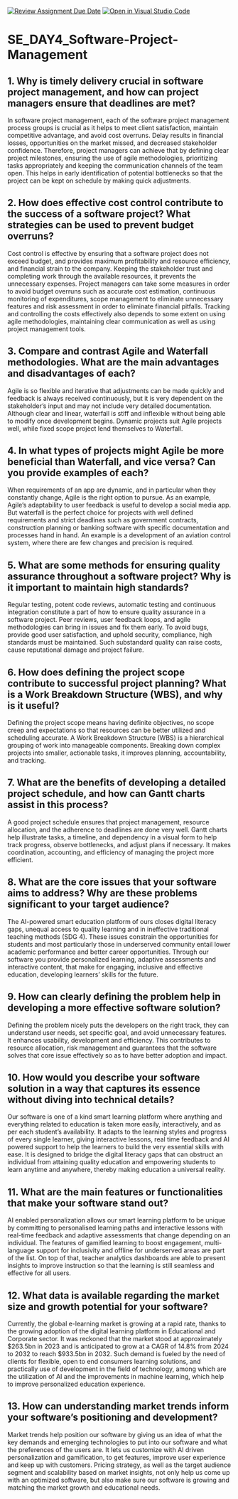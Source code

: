 [![Review Assignment Due Date](https://classroom.github.com/assets/deadline-readme-button-22041afd0340ce965d47ae6ef1cefeee28c7c493a6346c4f15d667ab976d596c.svg)](https://classroom.github.com/a/9pw6JKcu)
[![Open in Visual Studio Code](https://classroom.github.com/assets/open-in-vscode-2e0aaae1b6195c2367325f4f02e2d04e9abb55f0b24a779b69b11b9e10269abc.svg)](https://classroom.github.com/online_ide?assignment_repo_id=18444330&assignment_repo_type=AssignmentRepo)
# SE_DAY4_Software-Project-Management
## 1. Why is timely delivery crucial in software project management, and how can project managers ensure that deadlines are met?
In software project management, each of the software project management process groups is crucial as it helps to meet client satisfaction, maintain competitive advantage, and avoid cost overruns. Delay results in financial losses, opportunities on the market missed, and decreased stakeholder confidence. Therefore, project managers can achieve that by defining clear project milestones, ensuring the use of agile methodologies, prioritizing tasks appropriately and keeping the communication channels of the team open. This helps in early identification of potential bottlenecks so that the project can be kept on schedule by making quick adjustments.
## 2. How does effective cost control contribute to the success of a software project? What strategies can be used to prevent budget overruns?
Cost control is effective by ensuring that a software project does not exceed budget, and provides maximum profitability and resource efficiency, and financial strain to the company. Keeping the stakeholder trust and completing work through the available resources, it prevents the unnecessary expenses. Project managers can take some measures in order to avoid budget overruns such as accurate cost estimation, continuous monitoring of expenditures, scope management to eliminate unnecessary features and risk assessment in order to eliminate financial pitfalls. Tracking and controlling the costs effectively also depends to some extent on using agile methodologies, maintaining clear communication as well as using project management tools.
## 3. Compare and contrast Agile and Waterfall methodologies. What are the main advantages and disadvantages of each?
Agile is so flexible and iterative that adjustments can be made quickly and feedback is always received continuously, but it is very dependent on the stakeholder’s input and may not include very detailed documentation. Although clear and linear, waterfall is stiff and inflexible without being able to modify once development begins. Dynamic projects suit Agile projects well, while fixed scope project lend themselves to Waterfall.
## 4. In what types of projects might Agile be more beneficial than Waterfall, and vice versa? Can you provide examples of each?
When requirements of an app are dynamic, and in particular when they constantly change, Agile is the right option to pursue. As an example, Agile’s adaptability to user feedback is useful to develop a social media app. But waterfall is the perfect choice for projects with well defined requirements and strict deadlines such as government contracts, construction planning or banking software with specific documentation and processes hand in hand. An example is a development of an aviation control system, where there are few changes and precision is required.
## 5. What are some methods for ensuring quality assurance throughout a software project? Why is it important to maintain high standards?
Regular testing, potent code reviews, automatic testing and continuous integration constitute a part of how to ensure quality assurance in a software project. Peer reviews, user feedback loops, and agile methodologies can bring in issues and fix them early. To avoid bugs, provide good user satisfaction, and uphold security, compliance, high standards must be maintained. Such substandard quality can raise costs, cause reputational damage and project failure.
## 6. How does defining the project scope contribute to successful project planning? What is a Work Breakdown Structure (WBS), and why is it useful?
Defining the project scope means having definite objectives, no scope creep and expectations so that resources can be better utilized and scheduling accurate. A Work Breakdown Structure (WBS) is a hierarchical grouping of work into manageable components. Breaking down complex projects into smaller, actionable tasks, it improves planning, accountability, and tracking.
## 7. What are the benefits of developing a detailed project schedule, and how can Gantt charts assist in this process?
A good project schedule ensures that project management, resource allocation, and the adherence to deadlines are done very well. Gantt charts help illustrate tasks, a timeline, and dependency in a visual form to help track progress, observe bottlenecks, and adjust plans if necessary. It makes coordination, accounting, and efficiency of managing the project more efficient.
## 8. What are the core issues that your software aims to address? Why are these problems significant to your target audience?
The AI-powered smart education platform of ours closes digital literacy gaps, unequal access to quality learning and in ineffective traditional teaching methods (SDG 4). These issues constrain the opportunities for students and most particularly those in underserved community entail lower academic performance and better career opportunities. Through our software you provide personalized learning, adaptive assessments and interactive content, that make for engaging, inclusive and effective education, developing learners’ skills for the future.
## 9. How can clearly defining the problem help in developing a more effective software solution?
Defining the problem nicely puts the developers on the right track, they can understand user needs, set specific goal, and avoid unnecessary features. It enhances usability, development and efficiency. This contributes to resource allocation, risk management and guarantees that the software solves that core issue effectively so as to have better adoption and impact.
## 10. How would you describe your software solution in a way that captures its essence without diving into technical details?
Our software is one of a kind smart learning platform where anything and everything related to education is taken more easily, interactively, and as per each student’s availability. It adapts to the learning styles and progress of every single learner, giving interactive lessons, real time feedback and AI powered support to help the learners to build the very essential skills with ease. It is designed to bridge the digital literacy gaps that can obstruct an individual from attaining quality education and empowering students to learn anytime and anywhere, thereby making education a universal reality.
## 11. What are the main features or functionalities that make your software stand out?
AI enabled personalization allows our smart learning platform to be unique by committing to personalised learning paths and interactive lessons with real-time feedback and adaptive assessments that change depending on an individual. The features of gamified learning to boost engagement, multi-language support for inclusivity and offline for underserved areas are part of the list. On top of that, teacher analytics dashboards are able to present insights to improve instruction so that the learning is still seamless and effective for all users.
## 12. What data is available regarding the market size and growth potential for your software?
Currently, the global e-learning market is growing at a rapid rate, thanks to the growing adoption of the digital learning platform in Educational and Corporate sector. It was reckoned that the market stood at approximately $263.5bn in 2023 and is anticipated to grow at a CAGR of 14.8% from 2024 to 2032 to reach $933.5bn in 2032. Such demand is fueled by the need of clients for flexible, open to end consumers learning solutions, and practically use of development in the field of technology, among which are the utilization of AI and the improvements in machine learning, which help to improve personalized education experience.
## 13. How can understanding market trends inform your software’s positioning and development?
Market trends help position our software by giving us an idea of what the key demands and emerging technologies to put into our software and what the preferences of the users are. It lets us customize with AI driven personalization and gamification, to get features, improve user experience and keep up with customers. Pricing strategy, as well as the target audience segment and scalability based on market insights, not only help us come up with an optimized software, but also make sure our software is growing and matching the market growth and educational needs.

